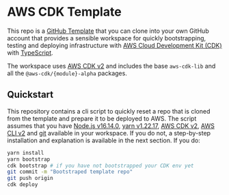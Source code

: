 # AWS CDK Template

This repo is a [GitHub Template](https://docs.github.com/en/repositories/creating-and-managing-repositories/creating-a-repository-from-a-template) that you can clone into your own GitHub account that provides a sensible workspace for quickly bootstrapping, testing and deploying infrastructure with [AWS Cloud Development Kit (CDK)](https://docs.aws.amazon.com/cdk/index.html) with [TypeScript](https://www.typescriptlang.org/).

The workspace uses [AWS CDK v2](https://docs.aws.amazon.com/cdk/v2/guide/migrating-v2.html) and includes the base `aws-cdk-lib` and all the `@aws-cdk/{module}-alpha` packages.

## Quickstart

This repository contains a cli script to quickly reset a repo that is cloned from the template and prepare it to be deployed to AWS. The script assumes that you have [Node.js v16.14.0](https://nodejs.org/dist/v16.14.0/), [yarn v1.22.17](https://yarnpkg.com/), [AWS CDK v2](https://docs.aws.amazon.com/cdk/v2/guide/getting_started.html), [AWS CLI v2](https://docs.aws.amazon.com/cli/latest/userguide/getting-started-install.html) and [git](https://git-scm.com/downloads) available in your workspace. If you do not, a step-by-step installation and explanation is available in the next section. If you do:

```bash
yarn install
yarn bootstrap
cdk bootstrap # if you have not bootstrapped your CDK env yet
git commit -m "Bootstraped template repo"
git push origin
cdk deploy
```
